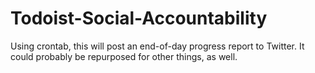 # Todoist-Social-Accountability
Using crontab, this will post an end-of-day progress report to Twitter. It could probably be repurposed for other things, as well.

